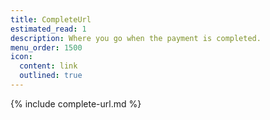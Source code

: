 ```yaml
---
title: CompleteUrl
estimated_read: 1
description: Where you go when the payment is completed.
menu_order: 1500
icon:
  content: link
  outlined: true
---
```


{% include complete-url.md %}
